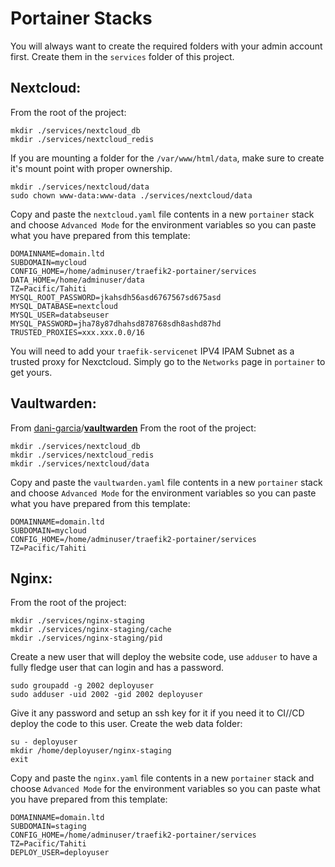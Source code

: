 
# Portainer Stacks

You will always want to create the required folders with your admin account first.
Create them in the `services` folder of this project.

## Nextcloud:
From the root of the project:
```shell
mkdir ./services/nextcloud_db
mkdir ./services/nextcloud_redis
```

If you are mounting a folder for the `/var/www/html/data`, make sure to create it's mount point with proper ownership.
```shell
mkdir ./services/nextcloud/data
sudo chown www-data:www-data ./services/nextcloud/data
```

Copy and paste the `nextcloud.yaml` file contents in a new `portainer` stack and choose `Advanced Mode` for the environment variables so you can paste what you have prepared from this template:

```
DOMAINNAME=domain.ltd
SUBDOMAIN=mycloud
CONFIG_HOME=/home/adminuser/traefik2-portainer/services
DATA_HOME=/home/adminuser/data
TZ=Pacific/Tahiti
MYSQL_ROOT_PASSWORD=jkahsdh56asd6767567sd675asd
MYSQL_DATABASE=nextcloud
MYSQL_USER=databseuser
MYSQL_PASSWORD=jha78y87dhahsd878768sdh8ashd87hd
TRUSTED_PROXIES=xxx.xxx.0.0/16
```
You will need to add your `traefik-servicenet` IPV4 IPAM Subnet as a trusted proxy for Nexctcloud. Simply go to the `Networks` page in `portainer` to get yours.

## Vaultwarden:
From [dani-garcia](https://github.com/dani-garcia)/**[vaultwarden](https://github.com/dani-garcia/vaultwarden)**
From the root of the project:
```shell
mkdir ./services/nextcloud_db
mkdir ./services/nextcloud_redis
mkdir ./services/nextcloud/data
```

Copy and paste the `vaultwarden.yaml` file contents in a new `portainer` stack and choose `Advanced Mode` for the environment variables so you can paste what you have prepared from this template:

```
DOMAINNAME=domain.ltd
SUBDOMAIN=mycloud
CONFIG_HOME=/home/adminuser/traefik2-portainer/services
TZ=Pacific/Tahiti
```

## Nginx:
From the root of the project:
```shell
mkdir ./services/nginx-staging
mkdir ./services/nginx-staging/cache
mkdir ./services/nginx-staging/pid
```

Create a new user that will deploy the website code, use `adduser` to have a fully fledge user that can login and has a password.
```
sudo groupadd -g 2002 deployuser
sudo adduser -uid 2002 -gid 2002 deployuser
```

Give it any password and setup an ssh key for it if you need it to CI//CD deploy the code to this user. Create the web data folder:
```
su - deployuser
mkdir /home/deployuser/nginx-staging
exit
```

Copy and paste the `nginx.yaml` file contents in a new `portainer` stack and choose `Advanced Mode` for the environment variables so you can paste what you have prepared from this template:

```
DOMAINNAME=domain.ltd
SUBDOMAIN=staging
CONFIG_HOME=/home/adminuser/traefik2-portainer/services
TZ=Pacific/Tahiti
DEPLOY_USER=deployuser
```